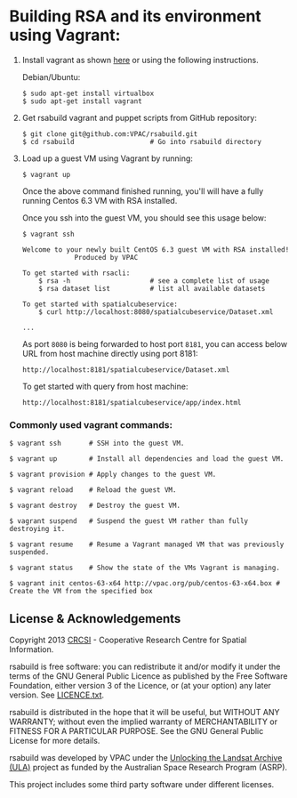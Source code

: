 # Building RSA and its environment using Vagrant:

 1. Install vagrant as shown [here](http://docs.vagrantup.com/v2/installation/index.html) or using the following instructions.
 
	Debian/Ubuntu:
	
	```
	$ sudo apt-get install virtualbox
	$ sudo apt-get install vagrant
	```
 	
 2. Get rsabuild vagrant and puppet scripts from GitHub repository:

		$ git clone git@github.com:VPAC/rsabuild.git
		$ cd rsabuild					# Go into rsabuild directory
	
 3. Load up a guest VM using Vagrant by running:
		
		$ vagrant up
	

	Once the above command finished running, you'll will have a fully running Centos 6.3 VM with RSA installed.
	
	Once you ssh into the guest VM, you should see this usage below:

	```
	$ vagrant ssh
	
	Welcome to your newly built CentOS 6.3 guest VM with RSA installed!
                 Produced by VPAC

	To get started with rsacli:
		$ rsa -h					# see a complete list of usage
		$ rsa dataset list			# list all available datasets

	To get started with spatialcubeservice:
		$ curl http://localhost:8080/spatialcubeservice/Dataset.xml

    ...
	```
	As port `8080` is being forwarded to host port `8181`, you can access below URL from host machine directly using port 8181:
	
		http://localhost:8181/spatialcubeservice/Dataset.xml
		
	To get started with query from host machine:
	
		http://localhost:8181/spatialcubeservice/app/index.html

### Commonly used vagrant commands:

	$ vagrant ssh		# SSH into the guest VM.

	$ vagrant up		# Install all dependencies and load the guest VM.

	$ vagrant provision	# Apply changes to the guest VM.

	$ vagrant reload	# Reload the guest VM.

	$ vagrant destroy	# Destroy the guest VM.

	$ vagrant suspend	# Suspend the guest VM rather than fully destroying it.

	$ vagrant resume	# Resume a Vagrant managed VM that was previously suspended.

	$ vagrant status	# Show the state of the VMs Vagrant is managing.

	$ vagrant init centos-63-x64 http://vpac.org/pub/centos-63-x64.box # Create the VM from the specified box

## License & Acknowledgements

Copyright 2013 [CRCSI][1] - Cooperative Research Centre for Spatial Information.

rsabuild is free software: you can redistribute it and/or modify it under the terms of the GNU General Public Licence as published by the Free Software Foundation, either version 3 of the Licence, or (at your option) any later version. See [LICENCE.txt](LICENSE.txt).

rsabuild is distributed in the hope that it will be useful, but WITHOUT ANY WARRANTY; without even the implied warranty of MERCHANTABILITY or FITNESS FOR A PARTICULAR PURPOSE. See the GNU General Public License for more details.

rsabuild was developed by VPAC under the [Unlocking the Landsat Archive (ULA)][2] project as funded by the Australian Space Research Program (ASRP).

[1]: http://www.crcsi.com.au/
[2]: http://www.space.gov.au/AustralianSpaceResearchProgram/ProjectFactsheetspage/Pages/UnlockingtheLANDSATArchiveforFutureChallenges.aspx

This project includes some third party software under different licenses.

